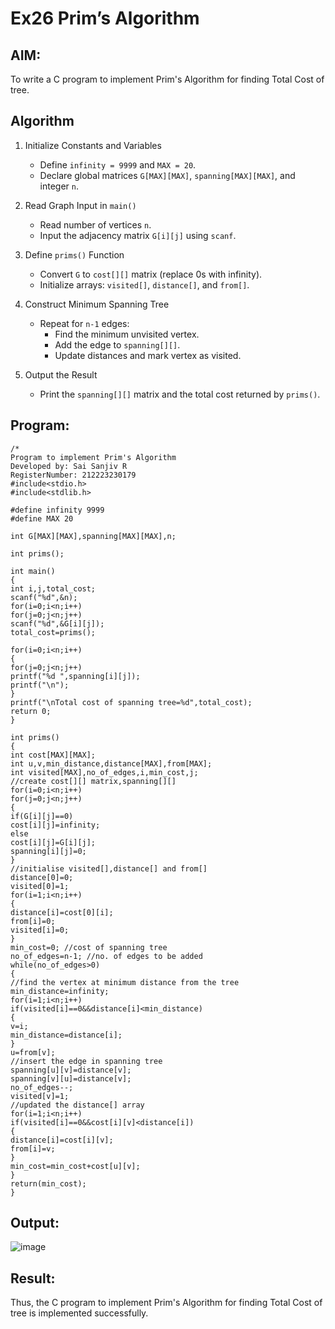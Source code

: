 # Ex26 Prim’s Algorithm
## AIM:
To write a C program to implement Prim's Algorithm for finding Total Cost of tree.

## Algorithm


1. Initialize Constants and Variables
   - Define `infinity = 9999` and `MAX = 20`.  
   - Declare global matrices `G[MAX][MAX]`, `spanning[MAX][MAX]`, and integer `n`.

2. Read Graph Input in `main()`  
   - Read number of vertices `n`.  
   - Input the adjacency matrix `G[i][j]` using `scanf`.

3. Define `prims()` Function
   - Convert `G` to `cost[][]` matrix (replace 0s with infinity).  
   - Initialize arrays: `visited[]`, `distance[]`, and `from[]`.

4. Construct Minimum Spanning Tree
   - Repeat for `n-1` edges:  
     - Find the minimum unvisited vertex.  
     - Add the edge to `spanning[][]`.  
     - Update distances and mark vertex as visited.

5. Output the Result
   - Print the `spanning[][]` matrix and the total cost returned by `prims()`.

## Program:
```
/*
Program to implement Prim's Algorithm
Developed by: Sai Sanjiv R
RegisterNumber: 212223230179
#include<stdio.h>
#include<stdlib.h>
 
#define infinity 9999
#define MAX 20
 
int G[MAX][MAX],spanning[MAX][MAX],n;
 
int prims();
 
int main()
{
int i,j,total_cost;
scanf("%d",&n);
for(i=0;i<n;i++)
for(j=0;j<n;j++)
scanf("%d",&G[i][j]);
total_cost=prims();

for(i=0;i<n;i++)
{
for(j=0;j<n;j++)
printf("%d ",spanning[i][j]);
printf("\n");
}
printf("\nTotal cost of spanning tree=%d",total_cost);
return 0;
}
 
int prims()
{
int cost[MAX][MAX];
int u,v,min_distance,distance[MAX],from[MAX];
int visited[MAX],no_of_edges,i,min_cost,j;
//create cost[][] matrix,spanning[][]
for(i=0;i<n;i++)
for(j=0;j<n;j++)
{
if(G[i][j]==0)
cost[i][j]=infinity;
else
cost[i][j]=G[i][j];
spanning[i][j]=0;
}
//initialise visited[],distance[] and from[]
distance[0]=0;
visited[0]=1;
for(i=1;i<n;i++)
{
distance[i]=cost[0][i];
from[i]=0;
visited[i]=0;
}
min_cost=0; //cost of spanning tree
no_of_edges=n-1; //no. of edges to be added
while(no_of_edges>0)
{
//find the vertex at minimum distance from the tree
min_distance=infinity;
for(i=1;i<n;i++)
if(visited[i]==0&&distance[i]<min_distance)
{
v=i;
min_distance=distance[i];
}
u=from[v];
//insert the edge in spanning tree
spanning[u][v]=distance[v];
spanning[v][u]=distance[v];
no_of_edges--;
visited[v]=1;
//updated the distance[] array
for(i=1;i<n;i++)
if(visited[i]==0&&cost[i][v]<distance[i])
{
distance[i]=cost[i][v];
from[i]=v;
}
min_cost=min_cost+cost[u][v];
}
return(min_cost);
}
```

## Output:

![image](https://github.com/user-attachments/assets/29cb3c21-0913-4917-9156-bb943c7ccb31)



## Result:
Thus, the C program to implement Prim's Algorithm for finding Total Cost of tree is implemented successfully.
